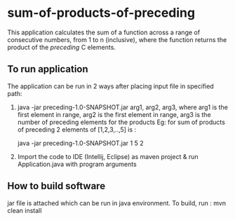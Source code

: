 # sum-of-products-of-preceding

This application calculates the sum of a function across a range of consecutive numbers, from 1 to n (inclusive), 
    where the function returns the product of the *preceding* C elements.   

## To run application
The application can be run in 2 ways after placing input file in specified path:
  1) java -jar preceding-1.0-SNAPSHOT.jar arg1, arg2, arg3, where arg1 is the first element in range, arg2 is the first element in range,
     arg3 is the number of preceding elements for the products
     Eg: for sum of products of preceding 2 elements of [1,2,3,..,5] is : 
     
        java -jar preceding-1.0-SNAPSHOT.jar 1 5 2
        
  2) Import the code to IDE (Intellij, Eclipse) as maven project & run Application.java with program arguments
  
## How to build software
jar file is attached which can be run in java environment.
To build, run :    mvn clean install

